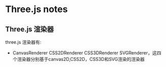 # Three.js notes  



## Three.js 渲染器


three.js 渲染器有:

- CanvasRenderer
CSS2DRenderer
CSS3DRenderer
SVGRenderer，这四个渲染器分别基于canvas2D,CSS2D，CSS3D和SVG渲染的渲染器



